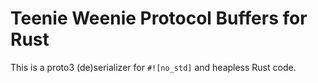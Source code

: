 # Teenie Weenie Protocol Buffers for Rust

This is a proto3 (de)serializer for `#![no_std]` and heapless Rust code.